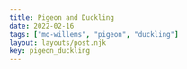 ```yaml
---
title: Pigeon and Duckling
date: 2022-02-16
tags: ["mo-willems", "pigeon", "duckling"]
layout: layouts/post.njk
key: pigeon_duckling
---
```

